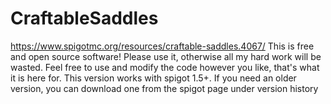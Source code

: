 # CraftableSaddles
https://www.spigotmc.org/resources/craftable-saddles.4067/
This is free and open source software! Please use it, otherwise all my hard work will be wasted. Feel free to use and modify the code however you like, that's what it is here for.
This version works with spigot 1.5+. If you need an older version, you can download one from the spigot page under version history
